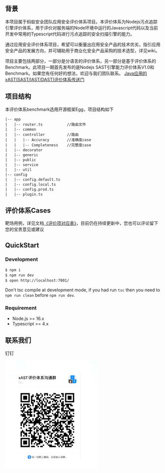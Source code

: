 ## 背景
本项目属于蚂蚁安全团队应用安全评价体系项目。本评价体系为Nodejs污点追踪引擎评价体系，用于评价对服务端的Node环境中运行的Javascript代码以及当前开发中常用的Typescript代码进行污点追踪的安全扫描引擎的能力。

通过应用安全评价体系项目，希望可以衡量出应用安全产品的技术优劣，指引应用安全产品的发展方向，并可辅助用于商业化安全产品采购的技术选型，详见wiki。

项目主要包括两部分，一部分是分语言的评价体系，另一部分是基于评价体系的Benchmark。此项目一期首先发布的是Nodejs SAST引擎能力评价体系V1.0和Benchmark。如果您有任何好的想法，欢迎与我们团队联系。
[Java应用的xAST(SAST/IAST/DAST)评价体系传送门](https://github.com/alipay/ant-application-security-testing-benchmark)

## 项目结构
本评价体系benchmark选用开源框架Egg，项目结构如下

    |-- app
    |   |-- router.ts           //路由文件
    |   |-- common
    |   |-- controller          //路由
    |   |   |-- Accuracy        //准确度case
    |   |   |-- Completeness    //完整度case
    |   |-- decorator
    |   |-- generic
    |   |-- public
    |   |-- service
    |   |-- util
    |-- config
    |   |-- config.default.ts
    |   |-- config.local.ts
    |   |-- config.prod.ts
    |   |-- plugin.ts


## 评价体系Cases
靶场用例，详见文档[《评价项对应表》](https://github.com/alipay/ant-application-security-testing-benchmark-nodejs/wiki/case%E5%AF%B9%E5%BA%94%E8%A1%A8)，目前仍在持续更新中，您也可以评论留下您的宝贵意见或建议

## QuickStart

### Development

```bash
$ npm i
$ npm run dev
$ open http://localhost:7001/
```

Don't tsc compile at development mode, if you had run `tsc` then you need to `npm run clean` before `npm run dev`.

### Requirement

- Node.js >= 16.x
- Typescript >= 4.x


## 联系我们
钉钉

![扫码加入钉钉群](./floder-img/a.png)
